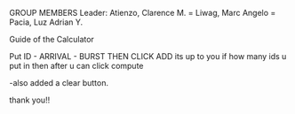 GROUP MEMBERS
Leader: Atienzo, Clarence M.
= Liwag, Marc Angelo
= Pacia, Luz Adrian Y.


Guide of the Calculator




Put ID - ARRIVAL - BURST THEN CLICK ADD
its up to you if how many ids u put in then after u can click compute 

-also added a clear button.

thank you!!
